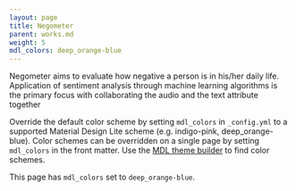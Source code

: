 ```yaml
---
layout: page
title: Negometer
parent: works.md
weight: 5
mdl_colors: deep_orange-blue
---
```


Negometer aims to evaluate how negative a person is in his/her daily life. Application of sentiment analysis through machine learning algorithms is the primary focus with collaborating the audio and the text attribute together

Override the default color scheme by setting `mdl_colors` in `_config.yml` to a supported Material Design Lite scheme (e.g. indigo-pink, deep_orange-blue).  Color schemes can be overridden on a single page by setting `mdl_colors` in the front matter. Use the [MDL theme builder](https://getmdl.io/customize/index.html) to find color schemes.

This page has `mdl_colors` set to `deep_orange-blue`.
